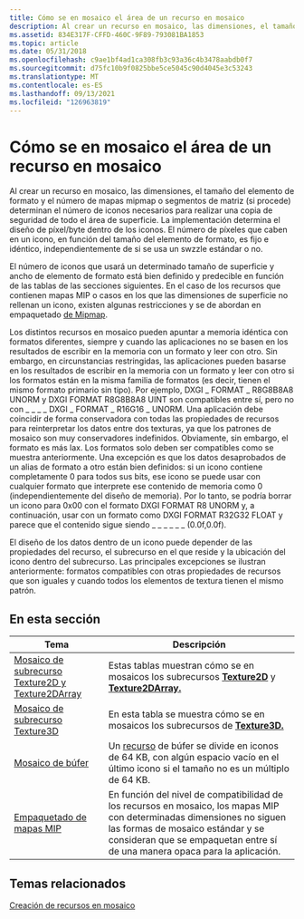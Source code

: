 ```yaml
---
title: Cómo se en mosaico el área de un recurso en mosaico
description: Al crear un recurso en mosaico, las dimensiones, el tamaño del elemento de formato y el número de mapas mipmap o segmentos de matriz (si procede) determinan el número de iconos necesarios para realizar una copia de seguridad de todo el área de superficie.
ms.assetid: 834E317F-CFFD-460C-9F89-793081BA1853
ms.topic: article
ms.date: 05/31/2018
ms.openlocfilehash: c9ae1bf4ad1ca308fb3c93a36c4b3478aabdb0f7
ms.sourcegitcommit: d75fc10b9f0825bbe5ce5045c90d4045e3c53243
ms.translationtype: MT
ms.contentlocale: es-ES
ms.lasthandoff: 09/13/2021
ms.locfileid: "126963819"
---
```

# <a name="how-a-tiled-resources-area-is-tiled"></a>Cómo se en mosaico el área de un recurso en mosaico

Al crear un recurso en mosaico, las dimensiones, el tamaño del elemento de formato y el número de mapas mipmap o segmentos de matriz (si procede) determinan el número de iconos necesarios para realizar una copia de seguridad de todo el área de superficie. La implementación determina el diseño de píxel/byte dentro de los iconos. El número de píxeles que caben en un icono, en función del tamaño del elemento de formato, es fijo e idéntico, independientemente de si se usa un swzzle estándar o no.

El número de iconos que usará un determinado tamaño de superficie y ancho de elemento de formato está bien definido y predecible en función de las tablas de las secciones siguientes. En el caso de los recursos que contienen mapas MIP o casos en los que las dimensiones de superficie no rellenan un icono, existen algunas restricciones y se de abordan en empaquetado [de Mipmap](mipmap-packing.md).

Los distintos recursos en mosaico pueden apuntar a memoria idéntica con formatos diferentes, siempre y cuando las aplicaciones no se basen en los resultados de escribir en la memoria con un formato y leer con otro. Sin embargo, en circunstancias restringidas, las aplicaciones pueden basarse en los resultados de escribir en la memoria con un formato y leer con otro si los formatos están en la misma familia de formatos (es decir, tienen el mismo formato primario sin tipo). Por ejemplo, DXGI \_ FORMAT \_ R8G8B8A8 UNORM y DXGI FORMAT R8G8B8A8 UINT son compatibles entre sí, pero no con \_ \_ \_ \_ DXGI \_ FORMAT \_ R16G16 \_ UNORM. Una aplicación debe coincidir de forma conservadora con todas las propiedades de recursos para reinterpretar los datos entre dos texturas, ya que los patrones de mosaico son muy conservadores indefinidos. Obviamente, sin embargo, el formato es más lax. Los formatos solo deben ser compatibles como se muestra anteriormente. Una excepción es que los datos desaprobados de un alias de formato a otro están bien definidos: si un icono contiene completamente 0 para todos sus bits, ese icono se puede usar con cualquier formato que interprete ese contenido de memoria como 0 (independientemente del diseño de memoria). Por lo tanto, se podría borrar un icono para 0x00 con el formato DXGI FORMAT R8 UNORM y, a continuación, usar con un formato como DXGI FORMAT R32G32 FLOAT y parece que el contenido sigue siendo \_ \_ \_ \_ \_ \_ (0.0f,0.0f).

El diseño de los datos dentro de un icono puede depender de las propiedades del recurso, el subrecurso en el que reside y la ubicación del icono dentro del subrecurso. Las principales excepciones se ilustran anteriormente: formatos compatibles con otras propiedades de recursos que son iguales y cuando todos los elementos de textura tienen el mismo patrón.

## <a name="in-this-section"></a>En esta sección



| Tema                                                                                                             | Descripción                                                                                                                                                                                                                                                                            |
|-------------------------------------------------------------------------------------------------------------------|----------------------------------------------------------------------------------------------------------------------------------------------------------------------------------------------------------------------------------------------------------------------------------------|
| [Mosaico de subrecurso Texture2D y Texture2DArray](texture2d-and-texture2darray-subresource-tiling.md)<br/> | Estas tablas muestran cómo se en mosaicos los subrecursos [**Texture2D**](/windows/desktop/direct3dhlsl/sm5-object-texture2d) y [**Texture2DArray.**](/windows/desktop/direct3dhlsl/sm5-object-texture2darray) <br/>                                                                                                          |
| [Mosaico de subrecurso Texture3D](texture3d-subresource-tiling.md)<br/>                                       | En esta tabla se muestra cómo se en mosaicos los subrecursos de [**Texture3D.**](/windows/desktop/direct3dhlsl/sm5-object-texture3d) <br/>                                                                                                                                                                            |
| [Mosaico de búfer](buffer-tiling.md)<br/>                                                                     | Un [recurso](overviews-direct3d-11-resources-buffers.md) de búfer se divide en iconos de 64 KB, con algún espacio vacío en el último icono si el tamaño no es un múltiplo de 64 KB.<br/>                                                                                                  |
| [Empaquetado de mapas MIP](mipmap-packing.md)<br/>                                                                   | En función [](tiled-resources-features-tiers.md) del nivel de compatibilidad de los recursos en mosaico, los mapas MIP con determinadas dimensiones no siguen las formas de mosaico estándar y se consideran que se empaquetan entre sí de una manera opaca para la aplicación. <br/> |



 

## <a name="related-topics"></a>Temas relacionados

<dl> <dt>

[Creación de recursos en mosaico](creating-tiled-resources.md)
</dt> </dl>

 

